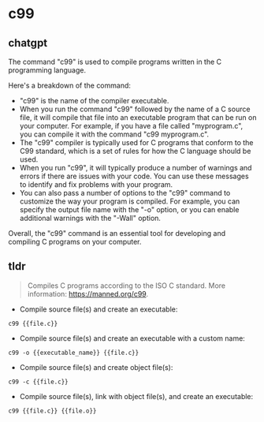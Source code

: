 # c99 
## chatgpt 
The command "c99" is used to compile programs written in the C programming language. 

Here's a breakdown of the command: 

- "c99" is the name of the compiler executable.
- When you run the command "c99" followed by the name of a C source file, it will compile that file into an executable program that can be run on your computer. For example, if you have a file called "myprogram.c", you can compile it with the command "c99 myprogram.c".
- The "c99" compiler is typically used for C programs that conform to the C99 standard, which is a set of rules for how the C language should be used. 
- When you run "c99", it will typically produce a number of warnings and errors if there are issues with your code. You can use these messages to identify and fix problems with your program. 
- You can also pass a number of options to the "c99" command to customize the way your program is compiled. For example, you can specify the output file name with the "-o" option, or you can enable additional warnings with the "-Wall" option. 

Overall, the "c99" command is an essential tool for developing and compiling C programs on your computer. 

## tldr 
 
> Compiles C programs according to the ISO C standard.
> More information: <https://manned.org/c99>.

- Compile source file(s) and create an executable:

`c99 {{file.c}}`

- Compile source file(s) and create an executable with a custom name:

`c99 -o {{executable_name}} {{file.c}}`

- Compile source file(s) and create object file(s):

`c99 -c {{file.c}}`

- Compile source file(s), link with object file(s), and create an executable:

`c99 {{file.c}} {{file.o}}`
